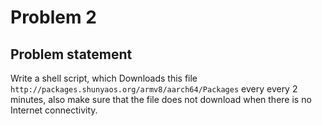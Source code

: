 # Problem 2

## Problem statement

Write a shell script, which Downloads this file 
`http://packages.shunyaos.org/armv8/aarch64/Packages` every every 2 minutes, 
also make sure that the file does not download when there is no Internet connectivity.

